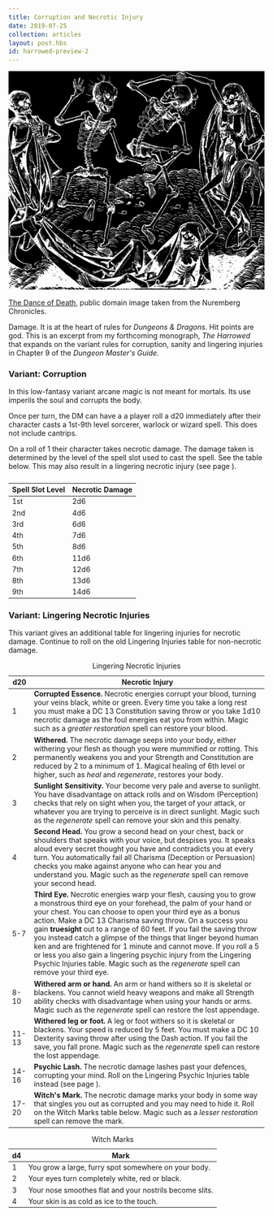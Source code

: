 ```yaml
---
title: Corruption and Necrotic Injury
date: 2019-07-25
collection: articles
layout: post.hbs
id: harrowed-preview-2
---
```

<div class="illustration">
  <img src="images/necrotic.jpg" alt="Stress Illustration">
  <p class="caption"><a href="https://commons.wikimedia.org/wiki/File:Nuremberg_chronicles_-_Dance_of_Death_(CCLXIIIIv).jpg">The Dance of Death</a>, public domain image taken from the Nuremberg Chronicles.</p>
</div>

<p>Damage. It is at the heart of rules for <em>Dungeons &amp; Dragons</em>. Hit points are god. This is an excerpt from my forthcoming monograph, <em>The Harrowed</em> that expands on the variant rules for corruption, sanity and lingering injuries in Chapter 9 of the <em>Dungeon Master's Guide</em>.</p>

<h3>Variant: Corruption</h3>

<p>In this low-fantasy variant arcane magic is not meant for mortals. Its use imperils the soul and corrupts the body.</p>

<p>Once per turn, the DM can have a a player roll a d20 immediately after their character casts a 1st-9th level sorcerer, warlock or wizard spell. This does not include cantrips.</p>

<p>On a roll of 1 their character takes necrotic damage. The damage taken is determined by the level of the spell slot used to cast the spell. See the table below. This may also result in a lingering necrotic injury (see page <ink-page-ref ref="lingering-necrotic-injuries"></ink-page-ref>).</p>

<table id="corruption-damage-by-spell-slot-level">
  <caption></caption>
  <thead>
    <tr>
      <th class="number">Spell Slot Level</th>
      <th class="number">Necrotic Damage</th>
    </tr>
  </thead>

  <tbody>
    <tr>
      <td class="number">1st</td>
      <td class="number">2d6</td>
    </tr>
    <tr>
      <td class="number">2nd</td>
      <td class="number">4d6</td>
    </tr>
    <tr>
      <td class="number">3rd</td>
      <td class="number">6d6</td>
    </tr>
    <tr>
      <td class="number">4th</td>
      <td class="number">7d6</td>
    </tr>
    <tr>
      <td class="number">5th</td>
      <td class="number">8d6</td>
    </tr>
    <tr>
      <td class="number">6th</td>
      <td class="number">11d6</td>
    </tr>
    <tr>
      <td class="number">7th</td>
      <td class="number">12d6</td>
    </tr>
    <tr>
      <td class="number">8th</td>
      <td class="number">13d6</td>
    </tr>
    <tr>
      <td class="number">9th</td>
      <td class="number">14d6</td>
    </tr>
  </tbody>
</table>

<h3>Variant: Lingering Necrotic Injuries</h3>

<p>This variant gives an additional table for lingering injuries for necrotic damage. Continue to roll on the old Lingering Injuries table for non-necrotic damage.</p>

<table id="lingering-necrotic-injuries">
  <caption>Lingering Necrotic Injuries</caption>
  <thead>
    <tr>
      <th class="number">d20</th>
      <th>Necrotic Injury</th>
    </tr>
  </thead>

  <tbody>
    <tr>
      <td class="number">1</td>
      <td><strong>Corrupted Essence.</strong> Necrotic energies corrupt your blood, turning your veins black, white or green. Every time you take a long rest you must make a DC 13 Constitution saving throw or you take 1d10 necrotic damage as the foul energies eat you from within. Magic such as a <em>greater restoration</em> spell can restore your blood.</td>
    </tr>
    <tr>
      <td class="number">2</td>
      <td><strong>Withered.</strong> The necrotic damage seeps into your body, either withering your flesh as though you were mummified or rotting. This permanently weakens you and your Strength and Constitution are reduced by 2 to a minimum of 1. Magical healing of 6th level or higher, such as <em>heal</em> and <em>regenerate</em>, restores your body.</td>
    </tr>
    <tr>
      <td class="number">3</td>
      <td><strong>Sunlight Sensitivity.</strong> Your become very pale and averse to sunlight. You have disadvantage on attack rolls and on Wisdom (Perception) checks that rely on sight when you, the target of your attack, or whatever you are trying to perceive is in direct sunlight. Magic such as the <em>regenerate</em> spell can remove your skin and this penalty.</td>
    </tr>
    <tr>
      <td class="number">4</td>
      <td><strong>Second Head.</strong> You grow a second head on your chest, back or shoulders that speaks with your voice, but despises you. It speaks aloud every secret thought you have and contradicts you at every turn. You automatically fail all Charisma (Deception or Persuasion) checks you make against anyone who can hear you and understand you. Magic such as the <em>regenerate</em> spell can remove your second head.</td>
    </tr>
    <tr>
      <td class="number">5-7</td>
      <td><strong>Third Eye.</strong> Necrotic energies warp your flesh, causing you to grow a monstrous third eye on your forehead, the palm of your hand or your chest. You can choose to open your third eye as a bonus action. Make a DC 13 Charisma saving throw. On a success you gain <strong>truesight</strong> out to a range of 60 feet. If you fail the saving throw you instead catch a glimpse of the things that linger beyond human ken and are frightened for 1 minute and cannot move. If you roll a 5 or less you also gain a lingering psychic injury from the Lingering Psychic Injuries table. Magic such as the <em>regenerate</em> spell can remove your third eye.</td>
    </tr>
    <tr>
      <td class="number">8-10</td>
      <td><strong>Withered arm or hand.</strong> An arm or hand withers so it is skeletal or blackens. You cannot wield heavy weapons and make all Strength ability checks with disadvantage when using your hands or arms. Magic such as the <em>regenerate</em> spell can restore the lost appendage.</td>
    </tr>
    <tr>
      <td class="number">11-13</td>
      <td><strong>Withered leg or foot.</strong> A leg or foot withers so it is skeletal or blackens. Your speed is reduced by 5 feet. You must make a DC 10 Dexterity saving throw after using the Dash action. If you fail the save, you fall prone. Magic such as the <em>regenerate</em> spell can restore the lost appendage.</td>
    </tr>
    <tr>
      <td class="number">14-16</td>
      <td><strong>Psychic Lash.</strong> The necrotic damage lashes past your defences, corrupting your mind. Roll on the Lingering Psychic Injuries table instead (see page <ink-page-ref ref="lingering-psychic-injuries"></ink-page-ref>).</td>
    </tr>
    <tr>
      <td class="number">17-20</td>
      <td><strong>Witch's Mark.</strong> The necrotic damage marks your body in some way that singles you out as corrupted and you may need to hide it. Roll on the Witch Marks table below. Magic such as a <em>lesser restoration</em> spell can remove the mark.</td>
    </tr>
  </tbody>
</table>

<table id="witch-marks">
  <caption>Witch Marks</caption>
  <thead>
    <tr>
      <th class="number">d4</th>
      <th>Mark</th>
    </tr>
  </thead>

  <tbody>
    <tr>
      <td class="number">1</td>
      <td>You grow a large, furry spot somewhere on your body.</td>
    </tr>
    <tr>
      <td class="number">2</td>
      <td>Your eyes turn completely white, red or black.</td>
    </tr>
    <tr>
      <td class="number">3</td>
      <td>Your nose smoothes flat and your nostrils become slits.</td>
    </tr>
    <tr>
      <td class="number">4</td>
      <td>Your skin is as cold as ice to the touch.</td>
    </tr>
  </tbody>
</table>
